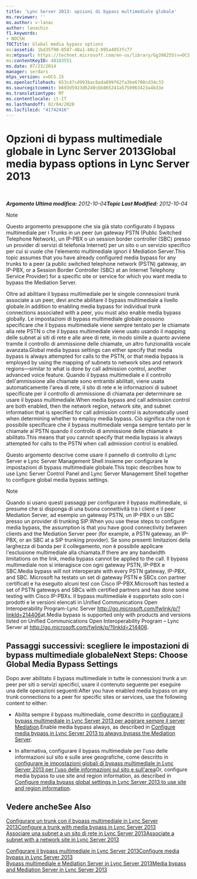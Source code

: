 ```yaml
---
title: 'Lync Server 2013: opzioni di bypass multimediale globale'
ms.reviewer: ''
ms.author: v-lanac
author: lanachin
f1.keywords:
- NOCSH
TOCTitle: Global media bypass options
ms:assetid: 1bd35f90-8587-48a1-b0c2-095a4053fc77
ms:mtpsurl: https://technet.microsoft.com/en-us/library/Gg398255(v=OCS.15)
ms:contentKeyID: 48183551
ms.date: 07/23/2014
manager: serdars
mtps_version: v=OCS.15
ms.openlocfilehash: 653c47cd993bac8ada899f62fa3be6700cd34c33
ms.sourcegitcommit: b693d5923d6240cbb865241a5750963423a4b33e
ms.translationtype: MT
ms.contentlocale: it-IT
ms.lasthandoff: 02/04/2020
ms.locfileid: "41742416"
---
```

<div data-xmlns="http://www.w3.org/1999/xhtml">

<div class="topic" data-xmlns="http://www.w3.org/1999/xhtml" data-msxsl="urn:schemas-microsoft-com:xslt" data-cs="http://msdn.microsoft.com/en-us/">

<div data-asp="http://msdn2.microsoft.com/asp">

# <a name="global-media-bypass-options-in-lync-server-2013"></a><span data-ttu-id="fdc68-102">Opzioni di bypass multimediale globale in Lync Server 2013</span><span class="sxs-lookup"><span data-stu-id="fdc68-102">Global media bypass options in Lync Server 2013</span></span>

</div>

<div id="mainSection">

<div id="mainBody">

<span> </span>

<span data-ttu-id="fdc68-103">_**Argomento Ultima modifica:** 2012-10-04_</span><span class="sxs-lookup"><span data-stu-id="fdc68-103">_**Topic Last Modified:** 2012-10-04_</span></span>

<div>


> [!NOTE]  
> <span data-ttu-id="fdc68-104">Questo argomento presuppone che sia già stato configurato il bypass multimediale per i Trunks in un peer (un gateway PSTN (Public Switched Telephone Network), un IP-PBX o un session border controller (SBC) presso un provider di servizi di telefonia Internet) per un sito o un servizio specifico per cui si vuole che l'elemento multimediale ignori il Mediation Server.</span><span class="sxs-lookup"><span data-stu-id="fdc68-104">This topic assumes that you have already configured media bypass for any trunks to a peer (a public switched telephone network (PSTN) gateway, an IP-PBX, or a Session Border Controller (SBC) at an Internet Telephony Service Provider) for a specific site or service for which you want media to bypass the Mediation Server.</span></span>



</div>

<span data-ttu-id="fdc68-105">Oltre ad abilitare il bypass multimediale per le singole connessioni trunk associate a un peer, devi anche abilitare il bypass multimediale a livello globale.</span><span class="sxs-lookup"><span data-stu-id="fdc68-105">In addition to enabling media bypass for individual trunk connections associated with a peer, you must also enable media bypass globally.</span></span> <span data-ttu-id="fdc68-106">Le impostazioni di bypass multimediale globale possono specificare che il bypass multimediale viene sempre tentato per le chiamate alla rete PSTN o che il bypass multimediale viene usato usando il mapping delle subnet ai siti di rete e alle aree di rete, in modo simile a quanto avviene tramite il controllo di ammissione delle chiamate, un altro funzionalità vocale avanzata.</span><span class="sxs-lookup"><span data-stu-id="fdc68-106">Global media bypass settings can either specify that media bypass is always attempted for calls to the PSTN, or that media bypass is employed by using the mapping of subnets to network sites and network regions—similar to what is done by call admission control, another advanced voice feature.</span></span> <span data-ttu-id="fdc68-107">Quando il bypass multimediale e il controllo dell'ammissione alle chiamate sono entrambi abilitati, viene usata automaticamente l'area di rete, il sito di rete e le informazioni di subnet specificate per il controllo di ammissione di chiamata per determinare se usare il bypass multimediale.</span><span class="sxs-lookup"><span data-stu-id="fdc68-107">When media bypass and call admission control are both enabled, then the network region, network site, and subnet information that is specified for call admission control is automatically used when determining whether to employ media bypass.</span></span> <span data-ttu-id="fdc68-108">Ciò significa che non è possibile specificare che il bypass multimediale venga sempre tentato per le chiamate al PSTN quando il controllo di ammissione delle chiamate è abilitato.</span><span class="sxs-lookup"><span data-stu-id="fdc68-108">This means that you cannot specify that media bypass is always attempted for calls to the PSTN when call admission control is enabled.</span></span>

<span data-ttu-id="fdc68-109">Questo argomento descrive come usare il pannello di controllo di Lync Server e Lync Server Management Shell insieme per configurare le impostazioni di bypass multimediale globale.</span><span class="sxs-lookup"><span data-stu-id="fdc68-109">This topic describes how to use Lync Server Control Panel and Lync Server Management Shell together to configure global media bypass settings.</span></span>

<div>


> [!NOTE]  
> <span data-ttu-id="fdc68-110">Quando si usano questi passaggi per configurare il bypass multimediale, si presume che si disponga di una buona connettività tra i client e il peer Mediation Server, ad esempio un gateway PSTN, un IP-PBX o un SBC presso un provider di trunking SIP.</span><span class="sxs-lookup"><span data-stu-id="fdc68-110">When you use these steps to configure media bypass, the assumption is that you have good connectivity between clients and the Mediation Server peer (for example, a PSTN gateway, an IP-PBX, or an SBC at a SIP trunking provider).</span></span> <span data-ttu-id="fdc68-111">Se sono presenti limitazioni della larghezza di banda per il collegamento, non è possibile applicare l'esclusione multimediale alla chiamata.</span><span class="sxs-lookup"><span data-stu-id="fdc68-111">If there are any bandwidth limitations on the link, media bypass cannot be applied to the call.</span></span> <span data-ttu-id="fdc68-112">Il bypass multimediale non si interagisce con ogni gateway PSTN, IP-PBX e SBC.</span><span class="sxs-lookup"><span data-stu-id="fdc68-112">Media bypass will not interoperate with every PSTN gateway, IP-PBX, and SBC.</span></span> <span data-ttu-id="fdc68-113">Microsoft ha testato un set di gateway PSTN e SBCs con partner certificati e ha eseguito alcuni test con Cisco IP-PBX.</span><span class="sxs-lookup"><span data-stu-id="fdc68-113">Microsoft has tested a set of PSTN gateways and SBCs with certified partners and has done some testing with Cisco IP-PBXs.</span></span> <span data-ttu-id="fdc68-114">Il bypass multimediale è supportato solo con i prodotti e le versioni elencati in Unified Communications Open Interoperability Program-Lync Server <A href="http://go.microsoft.com/fwlink/p/?linkid=214406">http://go.microsoft.com/fwlink/p/?linkId=214406</A>at.</span><span class="sxs-lookup"><span data-stu-id="fdc68-114">Media bypass is supported only with products and versions listed on Unified Communications Open Interoperability Program – Lync Server at <A href="http://go.microsoft.com/fwlink/p/?linkid=214406">http://go.microsoft.com/fwlink/p/?linkId=214406</A>.</span></span>



</div>

<div>

## <a name="next-steps-choose-global-media-bypass-settings"></a><span data-ttu-id="fdc68-115">Passaggi successivi: scegliere le impostazioni di bypass multimediale globale</span><span class="sxs-lookup"><span data-stu-id="fdc68-115">Next Steps: Choose Global Media Bypass Settings</span></span>

<span data-ttu-id="fdc68-116">Dopo aver abilitato il bypass multimediale in tutte le connessioni trunk a un peer per siti o servizi specifici, usare il contenuto seguente per eseguire una delle operazioni seguenti:</span><span class="sxs-lookup"><span data-stu-id="fdc68-116">After you have enabled media bypass on any trunk connections to a peer for specific sites or services, use the following content to either:</span></span>

  - <span data-ttu-id="fdc68-117">Abilita sempre il bypass multimediale, come descritto in [configurare il bypass multimediale in Lync Server 2013 per aggirare sempre il server Mediation](lync-server-2013-configure-media-bypass-to-always-bypass-the-mediation-server.md).</span><span class="sxs-lookup"><span data-stu-id="fdc68-117">Enable media bypass always, as described in [Configure media bypass in Lync Server 2013 to always bypass the Mediation Server](lync-server-2013-configure-media-bypass-to-always-bypass-the-mediation-server.md).</span></span>

  - <span data-ttu-id="fdc68-118">In alternativa, configurare il bypass multimediale per l'uso delle informazioni sul sito e sulle aree geografiche, come descritto in [configurare le impostazioni globali di bypass multimediale in Lync Server 2013 per l'uso delle informazioni sul sito e sull'area](lync-server-2013-configure-media-bypass-global-settings-to-use-site-and-region-information.md)</span><span class="sxs-lookup"><span data-stu-id="fdc68-118">Or, configure media bypass to use site and region information, as described in [Configure media bypass global settings in Lync Server 2013 to use site and region information](lync-server-2013-configure-media-bypass-global-settings-to-use-site-and-region-information.md).</span></span>

</div>

<div>

## <a name="see-also"></a><span data-ttu-id="fdc68-119">Vedere anche</span><span class="sxs-lookup"><span data-stu-id="fdc68-119">See Also</span></span>


[<span data-ttu-id="fdc68-120">Configurare un trunk con il bypass multimediale in Lync Server 2013</span><span class="sxs-lookup"><span data-stu-id="fdc68-120">Configure a trunk with media bypass in Lync Server 2013</span></span>](lync-server-2013-configure-a-trunk-with-media-bypass.md)  
[<span data-ttu-id="fdc68-121">Associare una subnet a un sito di rete in Lync Server 2013</span><span class="sxs-lookup"><span data-stu-id="fdc68-121">Associate a subnet with a network site in Lync Server 2013</span></span>](lync-server-2013-associate-a-subnet-with-a-network-site.md)  


[<span data-ttu-id="fdc68-122">Configurare il bypass multimediale in Lync Server 2013</span><span class="sxs-lookup"><span data-stu-id="fdc68-122">Configure media bypass in Lync Server 2013</span></span>](lync-server-2013-configure-media-bypass.md)  
[<span data-ttu-id="fdc68-123">Bypass multimediale e Mediation Server in Lync Server 2013</span><span class="sxs-lookup"><span data-stu-id="fdc68-123">Media bypass and Mediation Server in Lync Server 2013</span></span>](lync-server-2013-media-bypass-and-mediation-server.md)  
  

</div>

</div>

<span> </span>

</div>

</div>

</div>

